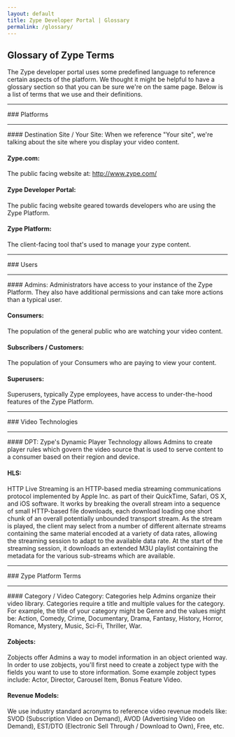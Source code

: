 ```yaml
---
layout: default
title: Zype Developer Portal | Glossary
permalink: /glossary/
---
```


## Glossary of Zype Terms

The Zype developer portal uses some predefined language to reference certain aspects of the platform. We thought it might be helpful to have a glossary section so that you can be sure
we're on the same page. Below is a list of terms that we use and their definitions.

<hr>
### Platforms
<hr>
#### Destination Site / Your Site:
When we reference "Your site", we're talking about the site where you display your video content.

#### Zype.com:
The public facing website at: http://www.zype.com/

#### Zype Developer Portal:
The public facing website geared towards developers who are using the Zype Platform.

#### Zype Platform:
The client-facing tool that's used to manage your zype content.

<hr>
### Users
<hr>
#### Admins:
Administrators have access to your instance of the Zype Platform. They also have additional permissions and can take more actions than a typical user.

#### Consumers:
The population of the general public who are watching your video content.

#### Subscribers / Customers:
The population of your Consumers who are paying to view your content.

#### Superusers:
Superusers, typically Zype employees, have access to under-the-hood features of the Zype Platform.

<hr>
### Video Technologies
<hr>
#### DPT:
Zype's Dynamic Player Technology allows Admins to create player rules which govern the video source that is used to serve content to a consumer based on their region and device.

#### HLS:
HTTP Live Streaming is an HTTP-based media streaming communications protocol implemented by Apple Inc. as part of their QuickTime, Safari, OS X, and iOS software. It works by breaking the overall stream into a sequence of small HTTP-based file downloads, each download loading one short chunk of an overall potentially unbounded transport stream. As the stream is played, the client may select from a number of different alternate streams containing the same material encoded at a variety of data rates, allowing the streaming session to adapt to the available data rate. At the start of the streaming session, it downloads an extended M3U playlist containing the metadata for the various sub-streams which are available.

<hr>
### Zype Platform Terms
<hr>
#### Category / Video Category:
Categories help Admins organize their video library. Categories require a title and multiple values for the category. For example, the title of your category might be Genre and the values might be: Action, Comedy, Crime, Documentary, Drama, Fantasy, History, Horror, Romance, Mystery, Music, Sci-Fi, Thriller, War.

#### Zobjects:
Zobjects offer Admins a way to model information in an object oriented way. In order to use zobjects, you'll first need to create a zobject type with the fields you want to use to store information. Some example zobject types include: Actor, Director, Carousel Item, Bonus Feature Video.

#### Revenue Models:
We use industry standard acronyms to reference video revenue models like:
SVOD (Subscription Video on Demand), AVOD (Advertising Video on Demand),
EST/DTO (Electronic Sell Through / Download to Own), Free, etc.
